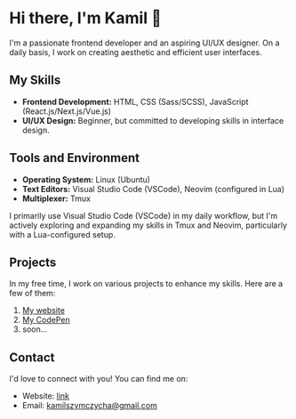 
# Hi there, I'm Kamil 👋

I'm a passionate frontend developer and an aspiring UI/UX designer. On a daily basis, I work on creating aesthetic and efficient user interfaces.

## My Skills

- **Frontend Development:** HTML, CSS (Sass/SCSS), JavaScript (React.js/Next.js/Vue.js)
- **UI/UX Design:** Beginner, but committed to developing skills in interface design.

## Tools and Environment

- **Operating System:** Linux (Ubuntu)
- **Text Editors:** Visual Studio Code (VSCode), Neovim (configured in Lua)
- **Multiplexer:** Tmux

I primarily use Visual Studio Code (VSCode) in my daily workflow, but I'm actively exploring and expanding my skills in Tmux and Neovim, particularly with a Lua-configured setup.

## Projects

In my free time, I work on various projects to enhance my skills. Here are a few of them:

1. [My website](https://kszymczycha.github.io)
2. [My CodePen](https://codepen.io/kszymczycha)
3. soon...

## Contact

I'd love to connect with you! You can find me on:

- Website: [link](https://kszymczycha.github.io)
- Email: [kamilszymczycha@gmail.com](mailto:kamilszymczycha@gmail.com)
